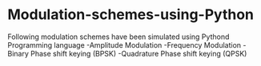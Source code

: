# Modulation-schemes-using-Python
Following modulation schemes have been simulated using Pythond Programming language
-Amplitude Modulation
-Frequency Modulation
-Binary Phase shift keying (BPSK)
-Quadrature Phase shift keying (QPSK)
